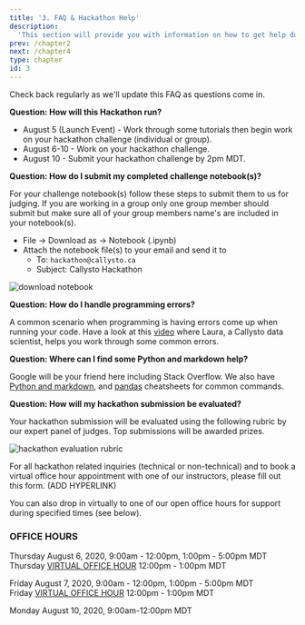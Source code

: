 ```yaml
---
title: '3. FAQ & Hackathon Help'
description:
  'This section will provide you with information on how to get help during a Callysto hackathon.'
prev: /chapter2
next: /chapter4
type: chapter
id: 3
---
```


<exercise id="1" title="FAQ">

Check back regularly as we'll update this FAQ as questions come in.

**Question: How will this Hackathon run?**

* August 5 (Launch Event) - Work through some tutorials then begin work on your hackathon challenge (individual or group).
* August 6-10 - Work on your hackathon challenge.
* August 10 - Submit your hackathon challenge by 2pm MDT.

**Question: How do I submit my completed challenge notebook(s)?**

For your challenge notebook(s) follow these steps to submit them to us for judging. If you are working in a group only one group member should submit but make sure all of your group members name's are included in your notebook(s).
- File -> Download as -> Notebook (.ipynb)
- Attach the notebook file(s) to your email and send it to 
    - To: `hackathon@callysto.ca`
    - Subject: Callysto Hackathon

<img src="/download-notebook.png" alt="download notebook">  


**Question: How do I handle programming errors?**

A common scenario when programming is having errors come up when running your code. Have a look at this [video](http://www.youtube.com/watch?v=jhL78-xriOc) where Laura, a Callysto data scientist, helps you work through some common errors.


**Question: Where can I find some Python and markdown help?**

Google will be your friend here including Stack Overflow. We also have [Python and markdown](https://callysto.ca/wp-content/uploads/2020/05/Callysto-Cheatsheet_12.19.18_web.pdf), and [pandas](https://gist.github.com/misterhay/5957ae9d2a4071a01865749c4111daf3) cheatsheets for common commands.

**Question: How will my hackathon submission be evaluated?**

Your hackathon submission will be evaluated using the following rubric by our expert panel of judges. Top submissions will be awarded prizes.

<img src="/sustaining-mars-callysto-hackathon-rubric.svg" alt="hackathon evaluation rubric">

</exercise>

<exercise id="2" title="Get Help">

For all hackathon related inquiries (technical or non-technical) and to book a virtual office hour appointment with one of our instructors, please fill out this form. (ADD HYPERLINK)

You can also drop in virtually to one of our open office hours for support during specified times (see below). 

### OFFICE HOURS  

Thursday August 6, 2020, 9:00am - 12:00pm, 1:00pm - 5:00pm MDT  
Thursday [VIRTUAL OFFICE HOUR](https://us02web.zoom.us/j/84485917001) 12:00pm - 1:00pm MDT

Friday August 7, 2020, 9:00am - 12:00pm, 1:00pm - 5:00pm MDT  
Friday [VIRTUAL OFFICE HOUR](https://us02web.zoom.us/j/89494533625) 12:00pm - 1:00pm MDT

Monday August 10, 2020, 9:00am-12:00pm MDT

